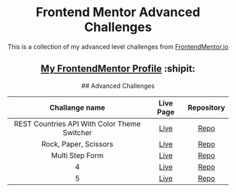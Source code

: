 <h1 align="center">Frontend Mentor Advanced Challenges</h1>

<p align="center">This is a collection of my advanced level challenges from <a href="https://www.frontendmentor.io/" target="_blank">FrontendMentor.io</a></p>

<h2 align="center"><a href="https://www.frontendmentor.io/profile/dnksebastian" target="_blank">My FrontendMentor Profile</a>  :shipit:</h2>

<div align="center"> 
## Advanced Challenges

| Challange name | Live Page | Repository |
| :------------: | :-------: | :--------: |
| REST Countries API With Color Theme Switcher | <a href="https://rest-countries-xfqy.onrender.com/" target="_blank">Live</a>  | <a href="https://github.com/dnksebastian/Frontend-Mentor-Advanced-Solutions/tree/main/rest-countries" target="_blank">Repo</a>  |
| Rock, Paper, Scissors | <a href="https://rock-paper-scissors-ri7a.onrender.com/" target="_blank">Live</a>  | <a href="https://github.com/dnksebastian/Frontend-Mentor-Advanced-Solutions/tree/main/rock-paper-scissors" target="_blank">Repo</a>  |
| Multi Step Form | <a href="#/" target="_blank">Live</a>  | <a href="https://github.com/dnksebastian/Frontend-Mentor-Advanced-Solutions/tree/main/multi-step-form" target="_blank">Repo</a>  |
| 4 | <a href="#" target="_blank">Live</a>  | <a href="#/" target="_blank">Repo</a>  |
| 5 | <a href="#" target="_blank">Live</a>  | <a href="#/" target="_blank">Repo</a>  |
</div>
